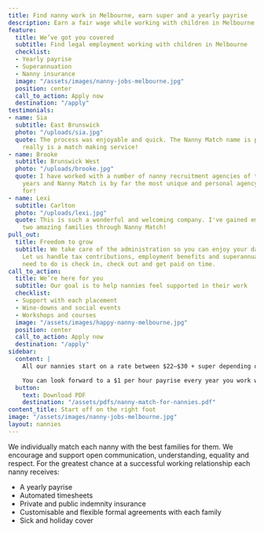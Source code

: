 ```yaml
---
title: Find nanny work in Melbourne, earn super and a yearly payrise
description: Earn a fair wage while working with children in Melbourne
feature:
  title: We’ve got you covered
  subtitle: Find legal employment working with children in Melbourne
  checklist:
  - Yearly payrise
  - Superannuation
  - Nanny insurance
  image: "/assets/images/nanny-jobs-melbourne.jpg"
  position: center
  call_to_action: Apply now
  destination: "/apply"
testimonials:
- name: Sia
  subtitle: East Brunswick
  photo: "/uploads/sia.jpg"
  quote: The process was enjoyable and quick. The Nanny Match name is perfect, it
    really is a match making service!
- name: Brooke
  subtitle: Brunswick West
  photo: "/uploads/brooke.jpg"
  quote: I have worked with a number of nanny recruitment agencies of the last 17
    years and Nanny Match is by far the most unique and personal agency I have worked
    for!
- name: Lexi
  subtitle: Carlton
  photo: "/uploads/lexi.jpg"
  quote: This is such a wonderful and welcoming company. I've gained employment with
    two amazing families through Nanny Match!
pull_out:
  title: Freedom to grow
  subtitle: We take care of the administration so you can enjoy your daily nanny adventures.
    Let us handle tax contributions, employment benefits and superannuation. All you
    need to do is check in, check out and get paid on time.
call_to_action:
  title: We’re here for you
  subtitle: Our goal is to help nannies feel supported in their work
  checklist:
  - Support with each placement
  - Wine-downs and social events
  - Workshops and courses
  image: "/assets/images/happy-nanny-melbourne.jpg"
  position: center
  call_to_action: Apply now
  destination: "/apply"
sidebar:
  content: |
    All our nannies start on a rate between $22–$30 + super depending on experience.

    You can look forward to a $1 per hour payrise every year you work with us.
  button:
    text: Download PDF
    destination: "/assets/pdfs/nanny-match-for-nannies.pdf"
content_title: Start off on the right foot
image: "/assets/images/nanny-jobs-melbourne.jpg"
layout: nannies
---
```


We individually match each nanny with the best families for them. We encourage and support open communication, understanding, equality and respect. For the greatest chance at a successful working relationship each nanny receives:
- A yearly payrise
- Automated timesheets
- Private and public indemnity insurance
- Customisable and flexible formal agreements with each family
- Sick and holiday cover
